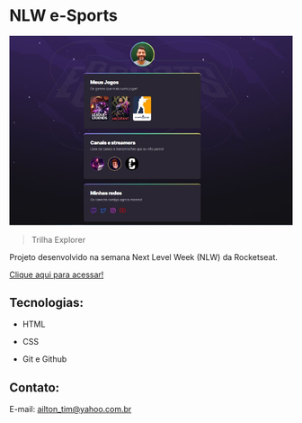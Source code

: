 # NLW e-Sports

![preview](./.github/preview.JPG)

> Trilha Explorer

Projeto desenvolvido na semana Next Level Week (NLW) da Rocketseat.

[Clique aqui para acessar!](https://ailton-tim.github.io/Esports/)

## Tecnologias:

- HTML

- CSS

- Git e Github

## Contato:

E-mail: ailton_tim@yahoo.com.br
